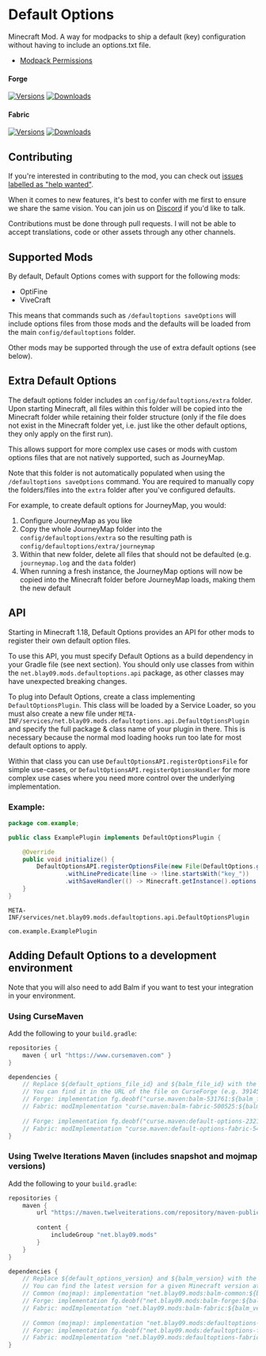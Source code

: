 # Default Options

Minecraft Mod. A way for modpacks to ship a default (key) configuration without having to include an options.txt file.

- [Modpack Permissions](https://mods.twelveiterations.com/permissions)

#### Forge

[![Versions](http://cf.way2muchnoise.eu/versions/232131_latest.svg)](https://www.curseforge.com/minecraft/mc-mods/default-options)
[![Downloads](http://cf.way2muchnoise.eu/full_232131_downloads.svg)](https://www.curseforge.com/minecraft/mc-mods/default-options)

#### Fabric

[![Versions](http://cf.way2muchnoise.eu/versions/547694_latest.svg)](https://www.curseforge.com/minecraft/mc-mods/default-options-fabric)
[![Downloads](http://cf.way2muchnoise.eu/full_547694_downloads.svg)](https://www.curseforge.com/minecraft/mc-mods/default-options-fabric)

## Contributing

If you're interested in contributing to the mod, you can check out [issues labelled as "help wanted"](https://github.com/TwelveIterationMods/DefaultOptions/issues?q=is%3Aopen+is%3Aissue+label%3A%22help+wanted%22).

When it comes to new features, it's best to confer with me first to ensure we share the same vision. You can join us on [Discord](https://discord.gg/VAfZ2Nau6j) if you'd like to talk.

Contributions must be done through pull requests. I will not be able to accept translations, code or other assets through any other channels.

## Supported Mods

By default, Default Options comes with support for the following mods:

- OptiFine
- ViveCraft

This means that commands such as `/defaultoptions saveOptions` will include options files from those mods and the
defaults will be loaded from the main `config/defaultoptions` folder.

Other mods may be supported through the use of extra default options (see below).

## Extra Default Options

The default options folder includes an `config/defaultoptions/extra` folder. Upon starting Minecraft, all files within
this folder will be copied into the Minecraft folder while retaining their folder structure (only if the file does not
exist in the Minecraft folder yet, i.e. just like the other default options, they only apply on the first run).

This allows support for more complex use cases or mods with custom options files that are not natively supported, such
as JourneyMap.

Note that this folder is not automatically populated when using the `/defaultoptions saveOptions` command. You are
required to manually copy the folders/files into the `extra` folder after you've configured defaults.

For example, to create default options for JourneyMap, you would:

1. Configure JourneyMap as you like
2. Copy the whole JourneyMap folder into the `config/defaultoptions/extra` so the resulting path
   is `config/defaultoptions/extra/journeymap`
3. Within that new folder, delete all files that should not be defaulted (e.g. `journeymap.log` and the `data` folder)
4. When running a fresh instance, the JourneyMap options will now be copied into the Minecraft folder before JourneyMap
   loads, making them the new default

## API

Starting in Minecraft 1.18, Default Options provides an API for other mods to register their own default option files.

To use this API, you must specify Default Options as a build dependency in your Gradle file (see next section). You should only use classes
from within the `net.blay09.mods.defaultoptions.api` package, as other classes may have unexpected breaking changes.

To plug into Default Options, create a class implementing `DefaultOptionsPlugin`. This class will be loaded by a Service
Loader, so you must also create a new file
under `META-INF/services/net.blay09.mods.defaultoptions.api.DefaultOptionsPlugin` and specify the full package & class name of
your plugin in there. This is necessary because the normal mod loading hooks run too late for most default options to apply.

Within that class you can use `DefaultOptionsAPI.registerOptionsFile` for simple use-cases,
or `DefaultOptionsAPI.registerOptionsHandler` for more complex use cases where you need more control over the underlying
implementation.

### Example:

```java
package com.example;

public class ExamplePlugin implements DefaultOptionsPlugin {

    @Override
    public void initialize() {
        DefaultOptionsAPI.registerOptionsFile(new File(DefaultOptions.getMinecraftDataDir(), "options.txt"))
                .withLinePredicate(line -> !line.startsWith("key_"))
                .withSaveHandler(() -> Minecraft.getInstance().options.save());
    }
}
```

`META-INF/services/net.blay09.mods.defaultoptions.api.DefaultOptionsPlugin`

```
com.example.ExamplePlugin
```

## Adding Default Options to a development environment

Note that you will also need to add Balm if you want to test your integration in your environment.

### Using CurseMaven

Add the following to your `build.gradle`:

```groovy
repositories {
    maven { url "https://www.cursemaven.com" }
}

dependencies {
    // Replace ${default_options_file_id} and ${balm_file_id} with the id of the file you want to depend on.
    // You can find it in the URL of the file on CurseForge (e.g. 3914527).
    // Forge: implementation fg.deobf("curse.maven:balm-531761:${balm_file_id}")
    // Fabric: modImplementation "curse.maven:balm-fabric-500525:${balm_file_id}"
    
    // Forge: implementation fg.deobf("curse.maven:default-options-232131:${default_options_file_id}")
    // Fabric: modImplementation "curse.maven:default-options-fabric-547694:${default_options_file_id}"
}
```

### Using Twelve Iterations Maven (includes snapshot and mojmap versions)

Add the following to your `build.gradle`:

```groovy
repositories {
    maven { 
        url "https://maven.twelveiterations.com/repository/maven-public/" 
        
        content {
            includeGroup "net.blay09.mods"
        }
    }
}

dependencies {
    // Replace ${default_options_version} and ${balm_version} with the version you want to depend on. 
    // You can find the latest version for a given Minecraft version at https://maven.twelveiterations.com/service/rest/repository/browse/maven-public/net/blay09/mods/balm-common/ and https://maven.twelveiterations.com/service/rest/repository/browse/maven-public/net/blay09/mods/defaultoptions-common/
    // Common (mojmap): implementation "net.blay09.mods:balm-common:${balm_version}"
    // Forge: implementation fg.deobf("net.blay09.mods:balm-forge:${balm_version}")
    // Fabric: modImplementation "net.blay09.mods:balm-fabric:${balm_version}"
    
    // Common (mojmap): implementation "net.blay09.mods:defaultoptions-common:${default_options_version}"
    // Forge: implementation fg.deobf("net.blay09.mods:defaultoptions-forge:${default_options_version}")
    // Fabric: modImplementation "net.blay09.mods:defaultoptions-fabric:${default_options_version}"
}
```
